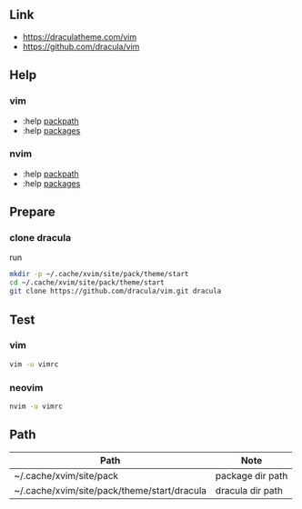 

## Link

* https://draculatheme.com/vim
* https://github.com/dracula/vim


## Help

### vim

* :help [packpath](https://vimhelp.org/options.txt.html#'packpath')
* :help [packages](https://vimhelp.org/repeat.txt.html#packages)

### nvim
* :help [packpath](https://neovim.io/doc/user/options.html#'packpath')
* :help [packages](https://neovim.io/doc/user/repeat.html#packages)
 

## Prepare


### clone dracula

run

``` sh
mkdir -p ~/.cache/xvim/site/pack/theme/start
cd ~/.cache/xvim/site/pack/theme/start
git clone https://github.com/dracula/vim.git dracula
```


## Test


### vim


``` sh
vim -u vimrc
```

### neovim

``` sh
nvim -u vimrc
```


## Path

| Path | Note |
| --- | --- |
| ~/.cache/xvim/site/pack | package dir path |
| ~/.cache/xvim/site/pack/theme/start/dracula | dracula dir path |
